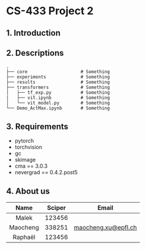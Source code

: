 # CS-433 Project 2

## 1. Introduction

## 2. Descriptions

```
.
├── core                    # Something
├── experiments             # Something
├── results                 # Something
├── transformers            # Something
│   ├── tf_exp.py           # Something
|   ├── vit.ipynb           # Something
│   └── vit_model.py        # Something
└── Demo_ActMax.ipynb       # Something
```

## 3. Requirements

- pytorch
- torchvision
- gc
- skimage
- cma == 3.0.3
- nevergrad == 0.4.2.post5

## 4. About us

| Name        | Sciper      | Email      |
| :---:       |    :----:   |  :---:     |
| Malek       | 123456      |            |
| Maocheng    | 338251      | maocheng.xu@epfl.ch |
| Raphaël     | 123456      |            |
